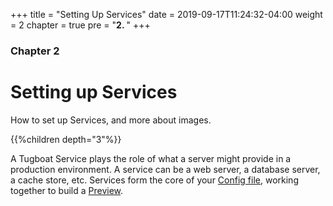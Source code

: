 +++
title = "Setting Up Services"
date = 2019-09-17T11:24:32-04:00
weight = 2
chapter = true
pre = "<b>2. </b>"
+++

### Chapter 2

# Setting up Services

How to set up Services, and more about images.

{{%children depth="3"%}}

A Tugboat Service plays the role of what a server might provide in a production environment. A service can be a web
server, a database server, a cache store, etc. Services form the core of your
[Config file](/setting-up-tugboat/create-a-tugboat-config-file/), working together to build a
[Preview](/building-a-preview/).
